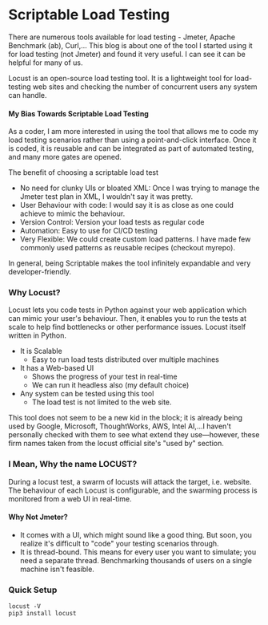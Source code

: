 # Scriptable Load Testing
There are numerous tools available for load testing - Jmeter, Apache Benchmark (ab), Curl,... This blog is about one of the tool I started using it for load testing (not Jmeter) and found it very useful. I can see it can be helpful for many of us.

Locust is an open-source load testing tool. It is a lightweight tool for load-testing web sites and checking the number of concurrent users any system can handle. 

#### My Bias Towards Scriptable Load Testing
As a coder, I am more interested in using the tool that allows me to code my load testing scenarios rather than using a point-and-click interface. Once it is coded, it is reusable and can be integrated as part of automated testing, and many more gates are opened. 

The benefit of choosing a scriptable load test
  - No need for clunky UIs or bloated XML: Once I was trying to manage the Jmeter test plan in XML, I wouldn't say it was pretty. 
  - User Behaviour with code: I would say it is as close as one could achieve to mimic the behaviour.  
  - Version Control: Version your load tests as regular code
  - Automation: Easy to use for CI/CD testing
  - Very Flexible: We could create custom load patterns. I have made few commonly used patterns as reusable recipes (checkout myrepo).

In general, being Scriptable makes the tool infinitely expandable and very developer-friendly.

### Why Locust?
Locust lets you code tests in Python against your web application which can mimic your user's behaviour. Then, it enables you to run the tests at scale to help find bottlenecks or other performance issues. Locust itself written in Python.

- It is Scalable
  - Easy to run load tests distributed over multiple machines
- It has a Web-based UI
  - Shows the progress of your test in real-time
  - We can run it headless also (my default choice)
- Any system can be tested using this tool
  - The load test is not limited to the web site. 

This tool does not seem to be a new kid in the block; it is already being used by Google, Microsoft, ThoughtWorks, AWS, Intel AI,...I haven't personally checked with them to see what extend they use—however, these firm names taken from the locust official site's "used by" section. 

### I Mean, Why the name LOCUST?
During a locust test, a swarm of locusts will attack the target, i.e. website. The behaviour of each Locust is configurable, and the swarming process is monitored from a web UI in real-time.

#### Why Not Jmeter?
- It comes with a UI, which might sound like a good thing. But soon, you realize it's difficult to "code" your testing scenarios through.
- It is thread-bound. This means for every user you want to simulate; you need a separate thread. Benchmarking thousands of users on a single machine isn't feasible.

### Quick Setup

```
locust -V
pip3 install locust
```
